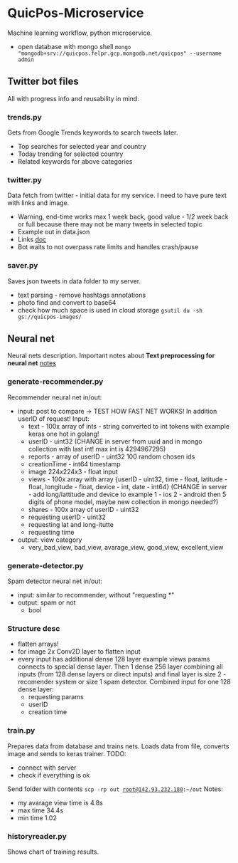 # QuicPos-Microservice
Machine learning workflow, python microservice.
* open database with mongo shell <code>mongo "mongodb+srv://quicpos.felpr.gcp.mongodb.net/quicpos" --username admin</code>

## Twitter bot files
All with progress info and reusability in mind.

### trends.py
Gets from Google Trends keywords to search tweets later.
* Top searches for selected year and country
* Today trending for selected country
* Related keywords for above categories

### twitter.py
Data fetch from twitter - initial data for my service. I need to have pure text with links and image.
* Warning, end-time works max 1 week back, good value - 1/2 week back or full because there may not be many tweets in selected topic
* Example out in data.json
* Links [doc](https://developer.twitter.com/en/docs/twitter-api/tweets/search/api-reference/get-tweets-search-recent)
* Bot waits to not overpass rate limits and handles crash/pause

### saver.py
Saves json tweets in data folder to my server.
* text parsing - remove hashtags annotations
* photo find and convert to base64
* check how much space is used in cloud storage <code>gsutil du -sh gs://quicpos-images/</code>



## Neural net
Neural nets description. Important notes about **Text preprocessing for neural net** [notes](https://github.com/adkuba/QuicPos-Server/issues/4#issuecomment-720122145)

### generate-recommender.py
Recommender neural net in/out:
* input: post to compare -> TEST HOW FAST NET WORKS! In addition userID of request! Input:
    - text - 100x array of ints - string converted to int tokens with example keras one hot in golang!
    - userID - uint32 (CHANGE in server from uuid and in mongo collection with last int! max int is 4294967295)
    - reports - array of userID - uint32 100 random chosen ids
    - creationTime - int64 timestamp
    - image 224x224x3 - float input
    - views - 100x array with array {userID - uint32, time - float, latitude - float, longitude - float, device - int, date - int64} (CHANGE in server - add long/lattitude and device to  example 1 - ios 2 - android then 5 digits of phone model, maybe new collection in mongo needed?)
    - shares - 100x array of userID - uint32
    - requesting userID - uint32
    - requesting lat and long-itutte
    - requesting time
* output: view category
    - very_bad_view, bad_view, avarage_view, good_view, excellent_view

### generate-detector.py
Spam detector neural net in/out:
* input: similar to recommender, without "requesting *"
* output: spam or not
    - bool

### Structure desc
* flatten arrays!
* for image 2x Conv2D layer to flatten input
* every input has additional dense 128 layer example views params connects to special dense layer. Then 1 dense 256 layer combining all inputs (from 128 dense layers or direct inputs) and final layer is size 2 - recomender system or size 1 spam detector. Combined input for one 128 dense layer:
    - requesting params
    - userID
    - creation time

### train.py
Prepares data from database and trains nets. Loads data from file, converts image and sends to keras trainer. TODO:
- connect with server
- check if everything is ok

Send folder with contents <code>scp -rp out root@142.93.232.180:~/out</code> Notes:
- my avarage view time is 4.8s
- max time 34.4s
- min time 1.02

### historyreader.py
Shows chart of training results.